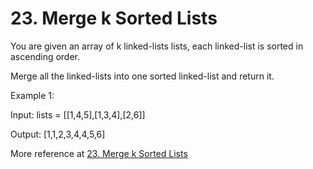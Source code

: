 # 23. Merge k Sorted Lists


You are given an array of k linked-lists lists, each linked-list is sorted in ascending order.

Merge all the linked-lists into one sorted linked-list and return it.



Example 1:

Input: lists = [[1,4,5],[1,3,4],[2,6]]

Output: [1,1,2,3,4,4,5,6]

More reference at [23. Merge k Sorted Lists](http://leetcode.com/problems/merge-k-sorted-lists/)